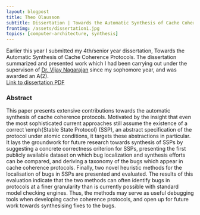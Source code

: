 ```yaml
---
layout: blogpost
title: Theo Olausson
subtitle: Dissertation | Towards the Automatic Synthesis of Cache Coherence Protocols
frontimg: /assets/dissertation1.jpg
topics: [computer-architecture, synthesis]
---
```

<p>Earlier this year I submitted my 4th/senior year dissertation, Towards the Automatic Synthesis of Cache Coherence Protocols. The dissertation summarized and presented work which I had been carrying out under the supervison of <a href="http://homepages.inf.ed.ac.uk/vnagaraj/">Dr. Vijay Nagarajan</a> since my sophomore year, and was awarded an A(2).
<br>
<a href="/assets/dissertation1.pdf">Link to dissertation PDF</a>
</p>

<h3>Abstract</h3>
<p>This paper presents extensive contributions towards
the automatic synthesis of
cache coherence protocols.
Motivated by the insight that even the most sophisticated current
approaches still assume the existence of a correct \emph{Stable State Protocol} (SSP),
an abstract specification of the protocol
under atomic conditions,
it targets these abstractions in particular.
It lays the groundwork for future research towards
synthesis of SSPs
by suggesting
a concrete correctness criterion for
SSPs,
presenting the first publicly available
dataset on which bug localization and synthesis
efforts can be compared,
and deriving a taxonomy of the bugs which
appear in cache coherence protocols.
Finally, two novel heuristic methods
for the localisation of bugs in SSPs are presented
and evaluated. The results of this evaluation indicate
that the two methods can often identify bugs
in protocols at a finer granularity than is currently possible
with standard model checking engines.
Thus, the methods may
serve as useful debugging tools when developing
cache coherence protocols, and open up for future
work towards synthesising fixes to the bugs.
</p>
